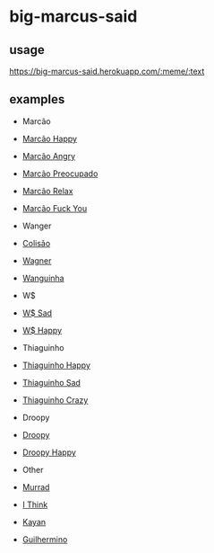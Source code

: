 # big-marcus-said

## usage
https://big-marcus-said.herokuapp.com/:meme/:text

## examples

* Marcão
 * [Marcão Happy](http://big-marcus-said.herokuapp.com/happy/your%20zueira%20here)
 * [Marcão Angry](http://big-marcus-said.herokuapp.com/angry/your%20zueira%20here)
 * [Marcão Preocupado](http://big-marcus-said.herokuapp.com/marcao-eita/your%20zueira%20here)
 * [Marcão Relax](http://big-marcus-said.herokuapp.com/marcao-relax/your%20zueira%20here)
 * [Marcão Fuck You](http://big-marcus-said.herokuapp.com/fuckyou/your%20zueira%20here)

* Wanger
 * [Colisão](http://big-marcus-said.herokuapp.com/colisao/your%20zueira%20here)
 * [Wagner](http://big-marcus-said.herokuapp.com/wagner/your%20zueira%20here)
 * [Wanguinha](http://big-marcus-said.herokuapp.com/wanguinha/your%20zueira%20here)

* W$
 * [W$ Sad](http://big-marcus-said.herokuapp.com/w$-sad/your%20zueira%20here)
 * [W$ Happy](http://big-marcus-said.herokuapp.com/w$-happy/your%20zueira%20here)

* Thiaguinho
 * [Thiaguinho Happy](http://big-marcus-said.herokuapp.com/thiaguinho-happy/your%20zueira%20here)
 * [Thiaguinho Sad](http://big-marcus-said.herokuapp.com/thiaguinho-sad/your%20zueira%20here)
 * [Thiaguinho Crazy](http://big-marcus-said.herokuapp.com/thiaguinho/your%20zueira%20here)

* Droopy
 * [Droopy](http://big-marcus-said.herokuapp.com/droopy/your%20zueira%20here)
 * [Droopy Happy](http://big-marcus-said.herokuapp.com/droopyHappy/your%20zueira%20here)

* Other
 * [Murrad](http://big-marcus-said.herokuapp.com/murrad/your%20zueira%20here)
 * [I Think](http://big-marcus-said.herokuapp.com/ithink/your%20zueira%20here)
 * [Kayan](http://big-marcus-said.herokuapp.com/kayan/your%20zueira%20here)
 * [Guilhermino](http://big-marcus-said.herokuapp.com/guilhermino/your%20zueira%20here)
